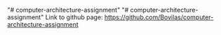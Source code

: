 "# computer-architecture-assignment" 
"# computer-architecture-assignment" 
Link to github page:
https://github.com/Bovilas/computer-architecture-assignment
